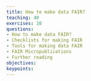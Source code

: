 ```yaml
---
title: How to make data FAIR?
teaching: 40
exercises: 10
questions:
- How to make data FAIR?
- Checklists for making FAIR
- Tools for making data FAIR
- FAIR Micropublications
- Further reading
objectives:
keypoints:
---
```

